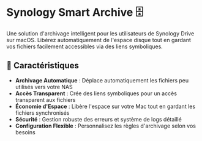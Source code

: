 # Synology Smart Archive 🗄️

Une solution d'archivage intelligent pour les utilisateurs de Synology Drive sur macOS. Libérez automatiquement de l'espace disque tout en gardant vos fichiers facilement accessibles via des liens symboliques.

## 🌟 Caractéristiques

- **Archivage Automatique** : Déplace automatiquement les fichiers peu utilisés vers votre NAS
- **Accès Transparent** : Crée des liens symboliques pour un accès transparent aux fichiers
- **Économie d'Espace** : Libère l'espace sur votre Mac tout en gardant les fichiers synchronisés
- **Sécurité** : Gestion robuste des erreurs et système de logs détaillé
- **Configuration Flexible** : Personnalisez les règles d'archivage selon vos besoins